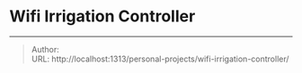 # Wifi Irrigation Controller



---

> Author: <no value>  
> URL: http://localhost:1313/personal-projects/wifi-irrigation-controller/  

